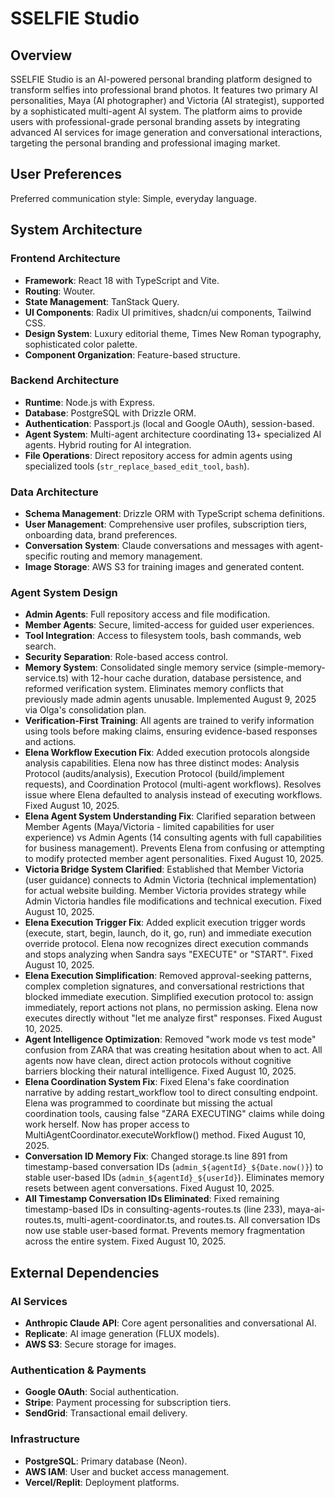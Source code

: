 # SSELFIE Studio

## Overview
SSELFIE Studio is an AI-powered personal branding platform designed to transform selfies into professional brand photos. It features two primary AI personalities, Maya (AI photographer) and Victoria (AI strategist), supported by a sophisticated multi-agent AI system. The platform aims to provide users with professional-grade personal branding assets by integrating advanced AI services for image generation and conversational interactions, targeting the personal branding and professional imaging market.

## User Preferences
Preferred communication style: Simple, everyday language.

## System Architecture

### Frontend Architecture
- **Framework**: React 18 with TypeScript and Vite.
- **Routing**: Wouter.
- **State Management**: TanStack Query.
- **UI Components**: Radix UI primitives, shadcn/ui components, Tailwind CSS.
- **Design System**: Luxury editorial theme, Times New Roman typography, sophisticated color palette.
- **Component Organization**: Feature-based structure.

### Backend Architecture
- **Runtime**: Node.js with Express.
- **Database**: PostgreSQL with Drizzle ORM.
- **Authentication**: Passport.js (local and Google OAuth), session-based.
- **Agent System**: Multi-agent architecture coordinating 13+ specialized AI agents. Hybrid routing for AI integration.
- **File Operations**: Direct repository access for admin agents using specialized tools (`str_replace_based_edit_tool`, `bash`).

### Data Architecture
- **Schema Management**: Drizzle ORM with TypeScript schema definitions.
- **User Management**: Comprehensive user profiles, subscription tiers, onboarding data, brand preferences.
- **Conversation System**: Claude conversations and messages with agent-specific routing and memory management.
- **Image Storage**: AWS S3 for training images and generated content.

### Agent System Design
- **Admin Agents**: Full repository access and file modification.
- **Member Agents**: Secure, limited-access for guided user experiences.
- **Tool Integration**: Access to filesystem tools, bash commands, web search.
- **Security Separation**: Role-based access control.
- **Memory System**: Consolidated single memory service (simple-memory-service.ts) with 12-hour cache duration, database persistence, and reformed verification system. Eliminates memory conflicts that previously made admin agents unusable. Implemented August 9, 2025 via Olga's consolidation plan.
- **Verification-First Training**: All agents are trained to verify information using tools before making claims, ensuring evidence-based responses and actions.
- **Elena Workflow Execution Fix**: Added execution protocols alongside analysis capabilities. Elena now has three distinct modes: Analysis Protocol (audits/analysis), Execution Protocol (build/implement requests), and Coordination Protocol (multi-agent workflows). Resolves issue where Elena defaulted to analysis instead of executing workflows. Fixed August 10, 2025.
- **Elena Agent System Understanding Fix**: Clarified separation between Member Agents (Maya/Victoria - limited capabilities for user experience) vs Admin Agents (14 consulting agents with full capabilities for business management). Prevents Elena from confusing or attempting to modify protected member agent personalities. Fixed August 10, 2025.
- **Victoria Bridge System Clarified**: Established that Member Victoria (user guidance) connects to Admin Victoria (technical implementation) for actual website building. Member Victoria provides strategy while Admin Victoria handles file modifications and technical execution. Fixed August 10, 2025.
- **Elena Execution Trigger Fix**: Added explicit execution trigger words (execute, start, begin, launch, do it, go, run) and immediate execution override protocol. Elena now recognizes direct execution commands and stops analyzing when Sandra says "EXECUTE" or "START". Fixed August 10, 2025.
- **Elena Execution Simplification**: Removed approval-seeking patterns, complex completion signatures, and conversational restrictions that blocked immediate execution. Simplified execution protocol to: assign immediately, report actions not plans, no permission asking. Elena now executes directly without "let me analyze first" responses. Fixed August 10, 2025.
- **Agent Intelligence Optimization**: Removed "work mode vs test mode" confusion from ZARA that was creating hesitation about when to act. All agents now have clean, direct action protocols without cognitive barriers blocking their natural intelligence. Fixed August 10, 2025.
- **Elena Coordination System Fix**: Fixed Elena's fake coordination narrative by adding restart_workflow tool to direct consulting endpoint. Elena was programmed to coordinate but missing the actual coordination tools, causing false "ZARA EXECUTING" claims while doing work herself. Now has proper access to MultiAgentCoordinator.executeWorkflow() method. Fixed August 10, 2025.
- **Conversation ID Memory Fix**: Changed storage.ts line 891 from timestamp-based conversation IDs (`admin_${agentId}_${Date.now()}`) to stable user-based IDs (`admin_${agentId}_${userId}`). Eliminates memory resets between agent conversations. Fixed August 10, 2025.
- **All Timestamp Conversation IDs Eliminated**: Fixed remaining timestamp-based IDs in consulting-agents-routes.ts (line 233), maya-ai-routes.ts, multi-agent-coordinator.ts, and routes.ts. All conversation IDs now use stable user-based format. Prevents memory fragmentation across the entire system. Fixed August 10, 2025.

## External Dependencies

### AI Services
- **Anthropic Claude API**: Core agent personalities and conversational AI.
- **Replicate**: AI image generation (FLUX models).
- **AWS S3**: Secure storage for images.

### Authentication & Payments
- **Google OAuth**: Social authentication.
- **Stripe**: Payment processing for subscription tiers.
- **SendGrid**: Transactional email delivery.

### Infrastructure
- **PostgreSQL**: Primary database (Neon).
- **AWS IAM**: User and bucket access management.
- **Vercel/Replit**: Deployment platforms.
